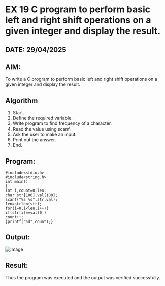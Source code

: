 # EX 19 C program to perform basic left and right shift operations on a given integer and display the result.
## DATE: 29/04/2025
## AIM:
To write a C program to perform basic left and right shift operations on a given integer and display the result.

## Algorithm
1. Start.
2. Define the required variable.
3. Write program to find frequency of a character.
4. Read the value using scanf.
5. Ask the user to make an input.
6. Print out the answer.
7. End.

## Program:
```
#include<stdio.h>
#include<string.h>
int main()
{
int i,count=0,len;
char str[100],val[100];
scanf("%s %s",str,val);
len=strlen(str);
for(i=0;i<len;i++){
if(str[i]==val[0])
count++;
}printf("%d",count);}

```

## Output:

![image](https://github.com/user-attachments/assets/bc22aa01-e6d3-4aad-abbf-38ab0f6b7f09)


## Result:
Thus the program was executed and the output was verified successfully.
